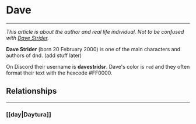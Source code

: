 # Dave
---
*This article is about the author and real life individual. Not to be confused with [Dave Strider](https://mspaintadventures.fandom.com/wiki/Dave_Strider).*

**Dave Strider** (born 20 February 2000) is one of the main characters and authors of dnd. (add stuff later)

On Discord their username is **davestridsr**. Dave's color is `red` and they often format their text with the hexcode \#FF0000.

## Relationships
---
### [[day|Daytura]]

